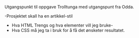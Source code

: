 Utgangspunkt til oppgave
Trolltunga med utgangspunt fra Odda.

-Prosjektet skall ha en artikkel-stil

- Hva HTML Trengs og hva elementer vill jeg bruke-
- Hva CSS må jeg ta i bruk for å få det ønsketer resultatet.